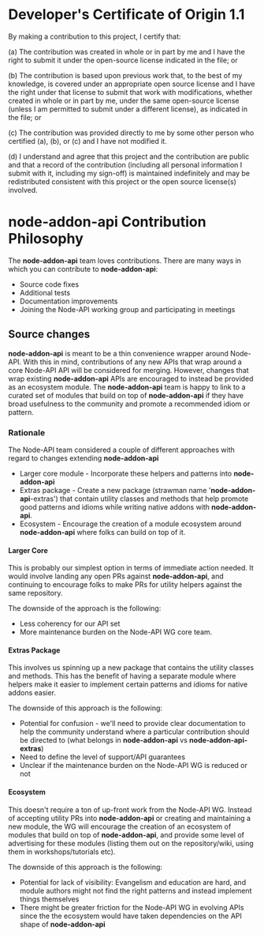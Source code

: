 
# Developer's Certificate of Origin 1.1

By making a contribution to this project, I certify that:

 (a) The contribution was created in whole or in part by me and I
     have the right to submit it under the open-source license
     indicated in the file; or

 (b) The contribution is based upon previous work that, to the best
     of my knowledge, is covered under an appropriate open source
     license and I have the right under that license to submit that
     work with modifications, whether created in whole or in part
     by me, under the same open-source license (unless I am
     permitted to submit under a different license), as indicated
     in the file; or

 (c) The contribution was provided directly to me by some other
     person who certified (a), (b), or (c) and I have not modified
     it.

 (d) I understand and agree that this project and the contribution
     are public and that a record of the contribution (including all
     personal information I submit with it, including my sign-off) is
     maintained indefinitely and may be redistributed consistent with
     this project or the open source license(s) involved.

# **node-addon-api** Contribution Philosophy

The **node-addon-api** team loves contributions. There are many ways in which you can
contribute to **node-addon-api**:
- Source code fixes
- Additional tests
- Documentation improvements
- Joining the Node-API working group and participating in meetings

## Source changes

**node-addon-api** is meant to be a thin convenience wrapper around Node-API. With this
in mind, contributions of any new APIs that wrap around a core Node-API API will
be considered for merging. However, changes that wrap existing **node-addon-api**
APIs are encouraged to instead be provided as an ecosystem module. The
**node-addon-api** team is happy to link to a curated set of modules that build on
top of **node-addon-api** if they have broad usefulness to the community and promote
a recommended idiom or pattern.

### Rationale

The Node-API team considered a couple of different approaches with regard to changes
extending **node-addon-api**
- Larger core module - Incorporate these helpers and patterns into **node-addon-api**
- Extras package - Create a new package (strawman name '**node-addon-api**-extras')
that contain utility classes and methods that help promote good patterns and
idioms while writing native addons with **node-addon-api**.
- Ecosystem - Encourage the creation of a module ecosystem around **node-addon-api**
where folks can build on top of it.

#### Larger Core
This is probably our simplest option in terms of immediate action needed. It
would involve landing any open PRs against **node-addon-api**, and continuing to
encourage folks to make PRs for utility helpers against the same repository.

The downside of the approach is the following:
- Less coherency for our API set
- More maintenance burden on the Node-API WG core team.

#### Extras Package
This involves us spinning up a new package that contains the utility classes
and methods. This has the benefit of having a separate module where helpers
make it easier to implement certain patterns and idioms for native addons
easier.

The downside of this approach is the following:
- Potential for confusion - we'll need to provide clear documentation to help the
community understand where a particular contribution should be directed to (what
belongs in **node-addon-api** vs **node-addon-api-extras**)
- Need to define the level of support/API guarantees
- Unclear if the maintenance burden on the Node-API WG is reduced or not

#### Ecosystem
This doesn't require a ton of up-front work from the Node-API WG. Instead of
accepting utility PRs into **node-addon-api** or creating and maintaining a new
module, the WG will encourage the creation of an ecosystem of modules that
build on top of **node-addon-api**, and provide some level of advertising for these
modules (listing them out on the repository/wiki, using them in workshops/tutorials
etc).

The downside of this approach is the following:
- Potential for lack of visibility: Evangelism and education are hard, and module
authors might not find the right patterns and instead implement things themselves
- There might be greater friction for the Node-API WG in evolving APIs since the
the ecosystem would have taken dependencies on the API shape of **node-addon-api**


